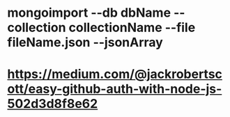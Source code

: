 # mongoimport --db dbName --collection collectionName --file fileName.json --jsonArray

# https://medium.com/@jackrobertscott/easy-github-auth-with-node-js-502d3d8f8e62

